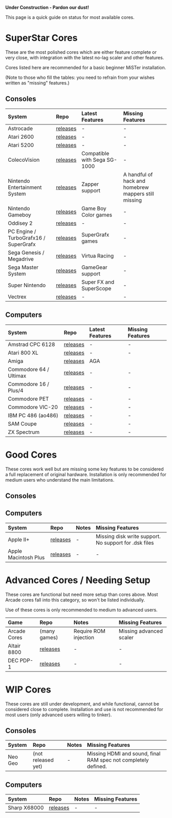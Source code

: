 **Under Construction - Pardon our dust!**

This page is a quick guide on status for most available cores. 


# SuperStar Cores #

These are the most polished cores which are either feature complete or very close,
with integration with the latest no-lag scaler and other features.

Cores listed here are recommended for a basic beginner MiSTer installation. 

(Note to those who fill the tables: you need to refrain from your wishes written as "missing" features.)

## Consoles ##

| **System** | **Repo** | **Latest Features** | **Missing Features** |
|:-----------|:---------|:---------------|:-----------------|
| Astrocade | [releases](https://github.com/MiSTer-devel/Astrocade_MiSTer/tree/master/releases) | - | - |
| Atari 2600 | [releases](https://github.com/MiSTer-devel/Atari2600_MiSTer/tree/master/releases) | - | - |
| Atari 5200| [releases](https://github.com/MiSTer-devel/Atari800_MiSTer/tree/master/releases) | - | - |
| ColecoVision | [releases](https://github.com/MiSTer-devel/ColecoVision_MiSTer/tree/master/releases) | Compatible with Sega SG-1000 | - |
| Nintendo Entertainment System | [releases](https://github.com/MiSTer-devel/NES_MiSTer/tree/master/releases) | Zapper support | A handful of hack and homebrew mappers still missing |
| Nintendo Gameboy | [releases](https://github.com/MiSTer-devel/Gameboy_MiSTer/tree/master/releases) | Game Boy Color games | - |
| Oddisey 2| [releases](https://github.com/MiSTer-devel/Odyssey2_MiSTer/tree/master/releases) | - | - |
| PC Engine / TurboGrafx16 / SuperGrafx | [releases](https://github.com/MiSTer-devel/TurboGrafx16_MiSTer/tree/master/releases) | SuperGrafx games | - |
| Sega Genesis / Megadrive | [releases](https://github.com/MiSTer-devel/Genesis_MiSTer/tree/master/releases) | Virtua Racing | - |
| Sega Master System | [releases](https://github.com/MiSTer-devel/SMS_MiSTer/tree/master/releases) | GameGear support | - |
| Super Nintendo | [releases](https://github.com/MiSTer-devel/SNES_MiSTer/tree/master/releases) | Super FX and SuperScope | - |
| Vectrex | [releases](https://github.com/MiSTer-devel/Vectrex_MiSTer/tree/master/releases) | - | - |

## Computers ##

| **System** | **Repo** | **Latest Features** | **Missing Features** |
|:-----------|:---------|:---------------|:-----------------|
| Amstrad CPC 6128 | [releases](https://github.com/MiSTer-devel/Amstrad_MiSTer/tree/master/releases) | - | - | 
| Atari 800 XL | [releases](https://github.com/MiSTer-devel/Atari800_MiSTer/tree/master/releases) | - | - | 
| Amiga| [releases](https://github.com/MiSTer-devel/Minimig-AGA_MiSTer/tree/MiSTer/releases) | AGA | | 
| Commodore 64 / Ultimax | [releases](https://github.com/MiSTer-devel/C64_MiSTer/tree/master/releases) | - | - | 
| Commodore 16 / Plus/4 | [releases](https://github.com/MiSTer-devel/C16_MiSTer/tree/master/releases) | - | - | 
| Commodore PET | [releases](https://github.com/MiSTer-devel/PET2001_MiSTer/tree/master/releases) | - | - | 
| Commodore VIC-20 | [releases](https://github.com/MiSTer-devel/VIC20_MiSTer/tree/master/releases) | - | - | 
| IBM PC 486 (ao486) | [releases](https://github.com/MiSTer-devel/ao486_MiSTer/tree/master/releases) | - | - | 
| SAM Coupe | [releases](https://github.com/MiSTer-devel/SAM-Coupe_MiSTer/tree/master/releases) | - | - | 
| ZX Spectrum | [releases](https://github.com/MiSTer-devel/ZX-Spectrum_MISTer/tree/master/releases) | - | - | 


# Good Cores #

These cores work well but are missing some key features to be considered a full replacement of original hardware. Installation is only recommended for medium users who understand the main limitations.

## Consoles ##

## Computers ##

| **System** | **Repo** | **Notes** | **Missing Features** |
|:-----------|:---------|:---------------|:-----------------|
| Apple II+| [releases](https://github.com/MiSTer-devel/Apple-II_MiSTer/tree/master/releases) | - | Missing disk write support. No support for .dsk files |
| Apple Macintosh Plus | [releases](https://github.com/MiSTer-devel/MacPlus_MiSTer/tree/master/releases) | - | - | 

# Advanced Cores / Needing Setup #

These cores are functional but need more setup than cores above.
Most Arcade cores fall into this category, so won't be listed individually.

Use of these cores is only recommended to medium to advanced users.

| **Game** | **Repo** | **Notes** | **Missing Features** |
|:-----------|:---------|:---------------|:-----------------|
| Arcade Cores| (many games) | Require ROM injection | Missing advanced scaler |
| Altair 8800 | [releases](https://github.com/MiSTer-devel/Altair8800_Mister/tree/master/releases) | - | - | 
| DEC PDP-1 | [releases](https://github.com/MiSTer-devel/PDP1_MiSTer/tree/master/releases) | - | - | 

# WIP Cores #

These cores are still under development, and while functional, cannot be considered close to complete.
Installation and use is not recommended for most users (only advanced users willing to tinker).


## Consoles ##

| **System** | **Repo** | **Notes** | **Missing Features** |
|:-----------|:---------|:---------------|:-----------------|
| Neo Geo | (not released yet) | - | Missing HDMI and sound, final RAM spec not completely defined. |

## Computers ##

| **System** | **Repo** | **Notes** | **Missing Features** |
|:-----------|:---------|:---------------|:-----------------|
| Sharp X68000 | [releases](https://github.com/MiSTer-devel/X68000_MiSTer/tree/master/releases) | - | - | 



